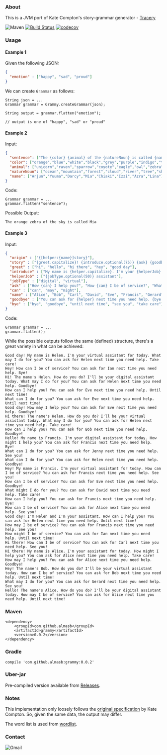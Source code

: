 ### About
This is a JVM port of Kate Compton's story-grammar generator - [Tracery](https://github.com/galaxykate/tracery) 

![Maven](https://img.shields.io/maven-central/v/com.github.almasb/grammy.svg)
[![Build Status](https://travis-ci.org/AlmasB/grammy.svg?branch=master)](https://travis-ci.org/AlmasB/grammy)
[![codecov](https://codecov.io/gh/AlmasB/grammy/branch/master/graph/badge.svg)](https://codecov.io/gh/AlmasB/grammy)

### Usage

#### Example 1

Given the following JSON:

```json
{
  "emotion" : ["happy", "sad", "proud"]
}
```

We can create `Grammar` as follows:

```
String json = ...
Grammar grammar = Grammy.createGrammar(json);

String output = grammar.flatten("emotion");

// output is one of "happy", "sad" or "proud"
```

#### Example 2

Input:

```json
{
  "sentence": ["The {color} {animal} of the {natureNoun} is called {name}"],
  "color": ["orange","blue","white","black","grey","purple","indigo","turquoise"],
  "animal": ["unicorn","raven","sparrow","coyote","eagle","owl","zebra","duck","kitten"],
  "natureNoun": ["ocean","mountain","forest","cloud","river","tree","sky","sea","desert"],
  "name": ["Arjun","Yuuma","Darcy","Mia","Chiaki","Izzi","Azra","Lina"]
}
```

Code:

```
Grammar grammar = ...
grammar.flatten("sentence");
```

Possible Output:

```
The orange zebra of the sky is called Mia
```

#### Example 3

Input:

```json
{
  "origin" : ["{[helper:{name}]story}"],
  "story" : ["{greet.capitalize}! {introduce.optional(75)} {ask} {goodbye}", "{ask} {goodbye}"],
  "greet" : ["hi", "hello", "hi there", "hey", "good day"],
  "introduce" : ["My name is {helper.capitalize}. I'm your {helperJob} for today.", "The name's {helper.capitalize}. How do you do? I'll be your {helperJob} today.", "I'm {helper.capitalize} and I'm your {helperJob}."],
  "helperJob" : ["{jobType.optional(50)} assistant"],
  "jobType" : ["digital", "virtual"],
  "ask" : ["How {can} I help you?", "How {can} I be of service?", "What {can} I do for you?"],
  "can" : ["can", "may", "might"],
  "name" : ["Alice", "Bob", "Carl", "David", "Eve", "Francis", "Gerard", "Helen", "Ian", "Jenny"],
  "goodbye" : ["You can ask for {helper} next time you need help. {bye.capitalize}!"],
  "bye" : ["bye", "goodbye", "until next time", "see you", "take care"]
}
```

Code:

```
Grammar grammar = ...
grammar.flatten();
```

While the possible outputs follow the same (defined) structure, there's a great variety in what can be achieved:

```
Good day! My name is Helen. I'm your virtual assistant for today. What may I do for you? You can ask for Helen next time you need help. Take care!
Hey! How can I be of service? You can ask for Ian next time you need help. Bye!
Hi! The name's Helen. How do you do? I'll be your digital assistant today. What may I do for you? You can ask for Helen next time you need help. Goodbye!
How can I help you? You can ask for Eve next time you need help. Until next time!
What can I do for you? You can ask for Eve next time you need help. Until next time!
Good day! How may I help you? You can ask for Eve next time you need help. Goodbye!
Hi there! The name's Helen. How do you do? I'll be your virtual assistant today. What may I do for you? You can ask for Helen next time you need help. Take care!
How can I help you? You can ask for Bob next time you need help. Goodbye!
Hello! My name is Francis. I'm your digital assistant for today. How might I help you? You can ask for Francis next time you need help. Bye!
What can I do for you? You can ask for Jenny next time you need help. See you!
What can I do for you? You can ask for Helen next time you need help. Goodbye!
Hey! My name is Francis. I'm your virtual assistant for today. How can I be of service? You can ask for Francis next time you need help. See you!
How can I be of service? You can ask for Eve next time you need help. Goodbye!
What might I do for you? You can ask for David next time you need help. Take care!
How can I help you? You can ask for Francis next time you need help. Bye!
How can I be of service? You can ask for Alice next time you need help. See you!
Good day! I'm Helen and I'm your assistant. How can I help you? You can ask for Helen next time you need help. Until next time!
How may I be of service? You can ask for Francis next time you need help. See you!
How might I be of service? You can ask for Ian next time you need help. Until next time!
Hi there! How can I be of service? You can ask for Carl next time you need help. See you!
Hi there! My name is Alice. I'm your assistant for today. How might I help you? You can ask for Alice next time you need help. Take care!
How may I help you? You can ask for Alice next time you need help. Goodbye!
Hey! The name's Bob. How do you do? I'll be your virtual assistant today. How can I be of service? You can ask for Bob next time you need help. Until next time!
What may I do for you? You can ask for Gerard next time you need help. See you!
Hello! The name's Alice. How do you do? I'll be your digital assistant today. How may I be of service? You can ask for Alice next time you need help. Until next time!
```

### Maven

```
<dependency>
    <groupId>com.github.almasb</groupId>
    <artifactId>grammy</artifactId>
    <version>0.0.2</version>
</dependency>
```

### Gradle

```
compile 'com.github.almasb:grammy:0.0.2'
```

### Uber-jar

Pre-compiled version available from [Releases](https://github.com/AlmasB/grammy/releases).

### Notes

This implementation only loosely follows the [original specification](https://github.com/galaxykate/tracery/tree/tracery2) by Kate Compton.
So, given the same data, the output may differ.

The word list is used from [wordlist](https://github.com/aaronbassett/Pass-phrase).

### Contact

![Gmail](https://img.shields.io/badge/email-almaslvl@gmail.com-red.svg)